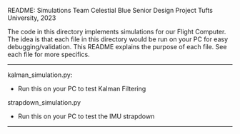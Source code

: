 README: Simulations
Team Celestial Blue
Senior Design Project
Tufts University, 2023

The code in this directory implements simulations for our Flight Computer. The idea is that each file in this directory would be run on your PC for easy debugging/validation. This README explains the purpose of each file. See each file for more specifics. 

---------------------------------------------------------------------------------------------------

kalman_simulation.py:
- Run this on your PC to test Kalman Filtering

strapdown_simulation.py
- Run this on your PC to test the IMU strapdown

---------------------------------------------------------------------------------------------------

